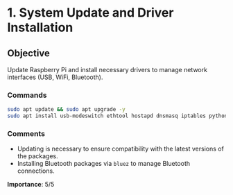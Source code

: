 
# 1. System Update and Driver Installation

## Objective
Update Raspberry Pi and install necessary drivers to manage network interfaces (USB, WiFi, Bluetooth).

### Commands
```bash
sudo apt update && sudo apt upgrade -y
sudo apt install usb-modeswitch ethtool hostapd dnsmasq iptables python3 bluetooth bluez -y
```

### Comments
- Updating is necessary to ensure compatibility with the latest versions of the packages.
- Installing Bluetooth packages via `bluez` to manage Bluetooth connections.

**Importance**: 5/5
